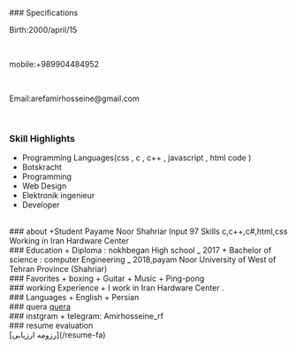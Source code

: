 <br>
### Specifications

<br>
<p>
  Birth:2000/april/15
  </p>
  <br>
  <p>
  mobile:+989904484952
  </p>
  <br>
  <p>
  Email:arefamirhosseine@gmail.com
  </p>
  <br>


 ### Skill Highlights



+ Programming Languages(css , c , c++ , javascript , html code  )
+ Botskracht
+ Programming
+ Web Design
+ Elektronik ingenieur
+ Developer
<br>
### about
+Student Payame Noor Shahriar Input 97 Skills c,c++,c#,html,css Working in Iran Hardware Center
<br>
### Education
+ Diploma : nokhbegan High school
_ 2017
+ Bachelor of science : computer Engineering
_ 2018,payam Noor University of West of Tehran Province (Shahriar)
<br>
### Favorites
+ boxing
+ Guitar
+ Music
+ Ping-pong
<br>
### working Experience
+ I work in Iran Hardware Center .
<br>
### Languages
+ English
+ Persian
<br>
### quera
<a href="https://quera.ir/profile/amir054">quera</a>
<br>
### instgram
+ telegram: Amirhosseine_rf
<br>
### resume evaluation
<br>
[رزومه ارزیابی](/resume-fa)
